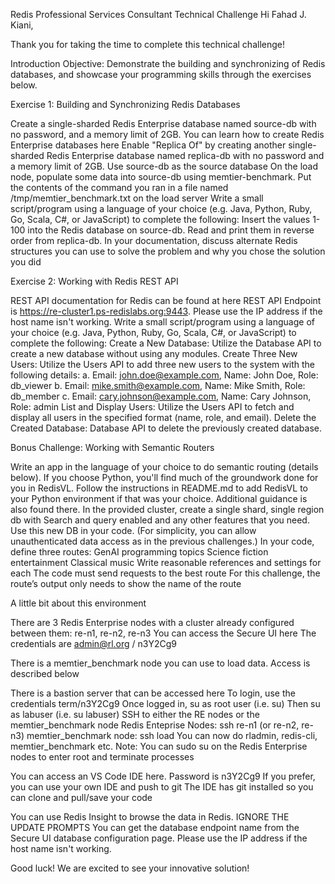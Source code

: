 Redis Professional Services Consultant Technical Challenge
Hi Fahad J. Kiani,

Thank you for taking the time to complete this technical challenge!

Introduction
Objective: Demonstrate the building and synchronizing of Redis databases, and showcase your programming skills through the exercises below.


Exercise 1: Building and Synchronizing Redis Databases

Create a single-sharded Redis Enterprise database named source-db with no password, and a memory limit of 2GB. You can learn how to create Redis Enterprise databases here
Enable "Replica Of" by creating another single-sharded Redis Enterprise database named replica-db with no password and a memory limit of 2GB. Use source-db as the source database
On the load node, populate some data into source-db using memtier-benchmark. Put the contents of the command you ran in a file named /tmp/memtier_benchmark.txt on the load server
Write a small script/program using a language of your choice (e.g. Java, Python, Ruby, Go, Scala, C#, or JavaScript) to complete the following:
Insert the values 1-100 into the Redis database on source-db.
Read and print them in reverse order from replica-db.
In your documentation, discuss alternate Redis structures you can use to solve the problem and why you chose the solution you did

Exercise 2: Working with Redis REST API

REST API documentation for Redis can be found at here
REST API Endpoint is https://re-cluster1.ps-redislabs.org:9443. Please use the IP address if the host name isn't working.
Write a small script/program using a language of your choice (e.g. Java, Python, Ruby, Go, Scala, C#, or JavaScript) to complete the following:
Create a New Database: Utilize the Database API to create a new database without using any modules.
Create Three New Users: Utilize the Users API to add three new users to the system with the following details:
a. Email: john.doe@example.com, Name: John Doe, Role: db_viewer
b. Email: mike.smith@example.com, Name: Mike Smith, Role: db_member
c. Email: cary.johnson@example.com, Name: Cary Johnson, Role: admin
List and Display Users: Utilize the Users API to fetch and display all users in the specified format (name, role, and email).
Delete the Created Database: Database API to delete the previously created database.


Bonus Challenge: Working with Semantic Routers

Write an app in the language of your choice to do semantic routing (details below).
If you choose Python, you'll find much of the groundwork done for you in RedisVL. Follow the instructions in README.md to add RedisVL to your Python environment if that was your choice. Additional guidance is also found there.
In the provided cluster, create a single shard, single region db with Search and query enabled and any other features that you need. Use this new DB in your code. (For simplicity, you can allow unauthenticated data access as in the previous challenges.)
In your code, define three routes:
GenAI programming topics
Science fiction entertainment
Classical music
Write reasonable references and settings for each
The code must send requests to the best route
For this challenge, the route’s output only needs to show the name of the route

A little bit about this environment


There are 3 Redis Enterprise nodes with a cluster already configured between them: re-n1, re-n2, re-n3
You can access the Secure UI here
The credentials are admin@rl.org / n3Y2Cg9

There is a memtier_benchmark node you can use to load data. Access is described below

There is a bastion server that can be accessed here
To login, use the credentials term/n3Y2Cg9
Once logged in, su as root user (i.e. su)
Then su as labuser (i.e. su labuser)
SSH to either the RE nodes or the memtier_benchmark node
Redis Enteprise Nodes: ssh re-n1 (or re-n2, re-n3)
memtier_benchmark node: ssh load
You can now do rladmin, redis-cli, memtier_benchmark etc.
Note: You can sudo su on the Redis Enterprise nodes to enter root and terminate processes

You can access an VS Code IDE here. Password is n3Y2Cg9
If you prefer, you can use your own IDE and push to git
The IDE has git installed so you can clone and pull/save your code

You can use Redis Insight to browse the data in Redis. IGNORE THE UPDATE PROMPTS
You can get the database endpoint name from the Secure UI database configuration page. Please use the IP address if the host name isn't working.

Good luck! We are excited to see your innovative solution!


